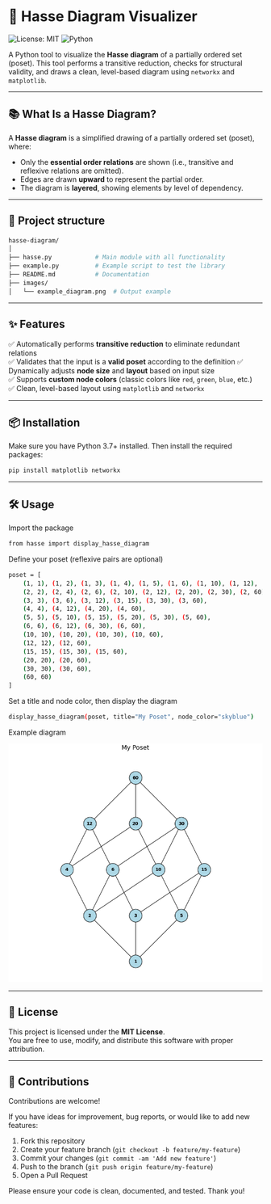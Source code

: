 # 🔷 Hasse Diagram Visualizer

![License: MIT](https://img.shields.io/badge/License-MIT-blue.svg)
![Python](https://img.shields.io/badge/Python-3.7%2B-blue)

A Python tool to visualize the **Hasse diagram** of a partially ordered set (poset). This tool performs a transitive reduction, checks for structural validity, and draws a clean, level-based diagram using `networkx` and `matplotlib`.

---

## 📚 What Is a Hasse Diagram?

A **Hasse diagram** is a simplified drawing of a partially ordered set (poset), where:

- Only the **essential order relations** are shown (i.e., transitive and reflexive relations are omitted).
- Edges are drawn **upward** to represent the partial order.
- The diagram is **layered**, showing elements by level of dependency.

---

## 📂 Project structure

```bash
hasse-diagram/
│
├── hasse.py            # Main module with all functionality
├── example.py          # Example script to test the library
├── README.md           # Documentation
├── images/
│   └── example_diagram.png  # Output example
```

---

## ✨ Features

✅ Automatically performs **transitive reduction** to eliminate redundant relations  
✅ Validates that the input is a **valid poset** according to the definition
✅ Dynamically adjusts **node size** and **layout** based on input size  
✅ Supports **custom node colors** (classic colors like `red`, `green`, `blue`, etc.)  
✅ Clean, level-based layout using `matplotlib` and `networkx`

---

## 📦 Installation

Make sure you have Python 3.7+ installed. Then install the required packages:

```bash
pip install matplotlib networkx
```

---

## 🛠️ Usage

Import the package

```bash
from hasse import display_hasse_diagram
```

Define your poset (reflexive pairs are optional)

```bash
poset = [
    (1, 1), (1, 2), (1, 3), (1, 4), (1, 5), (1, 6), (1, 10), (1, 12), (1, 15), (1, 20), (1, 30), (1, 60),
    (2, 2), (2, 4), (2, 6), (2, 10), (2, 12), (2, 20), (2, 30), (2, 60),
    (3, 3), (3, 6), (3, 12), (3, 15), (3, 30), (3, 60),
    (4, 4), (4, 12), (4, 20), (4, 60),
    (5, 5), (5, 10), (5, 15), (5, 20), (5, 30), (5, 60),
    (6, 6), (6, 12), (6, 30), (6, 60),
    (10, 10), (10, 20), (10, 30), (10, 60),
    (12, 12), (12, 60),
    (15, 15), (15, 30), (15, 60),
    (20, 20), (20, 60),
    (30, 30), (30, 60),
    (60, 60)
]
```

Set a title and node color, then display the diagram

```bash
display_hasse_diagram(poset, title="My Poset", node_color="skyblue")
```

Example diagram

![Example Hasse Diagram](images/example_diagram.png)

---

## 📄 License

This project is licensed under the **MIT License**.  
You are free to use, modify, and distribute this software with proper attribution.

---

## 🤝 Contributions

Contributions are welcome!

If you have ideas for improvement, bug reports, or would like to add new features:

1. Fork this repository
2. Create your feature branch (`git checkout -b feature/my-feature`)
3. Commit your changes (`git commit -am 'Add new feature'`)
4. Push to the branch (`git push origin feature/my-feature`)
5. Open a Pull Request

Please ensure your code is clean, documented, and tested. Thank you!